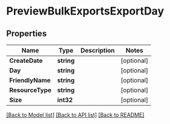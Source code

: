 # PreviewBulkExportsExportDay

## Properties

Name | Type | Description | Notes
------------ | ------------- | ------------- | -------------
**CreateDate** | **string** |  | [optional] 
**Day** | **string** |  | [optional] 
**FriendlyName** | **string** |  | [optional] 
**ResourceType** | **string** |  | [optional] 
**Size** | **int32** |  | [optional] 

[[Back to Model list]](../README.md#documentation-for-models) [[Back to API list]](../README.md#documentation-for-api-endpoints) [[Back to README]](../README.md)


